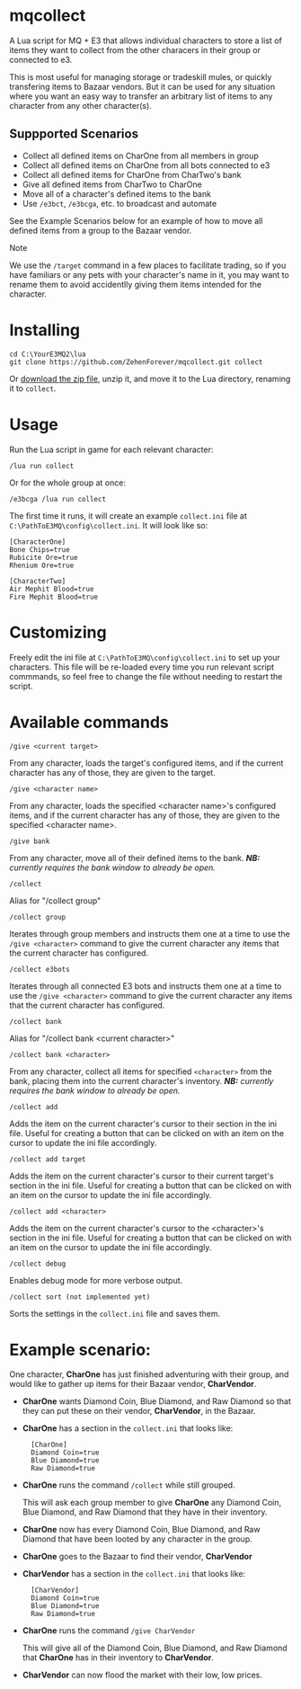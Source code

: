 # mqcollect

A Lua script for MQ + E3 that allows individual characters to store a list of items they want to collect from the other characers in their group or connected to e3.

This is most useful for managing storage or tradeskill mules, or quickly transfering items to Bazaar vendors. But it can be used for any situation where you want an easy way to transfer an arbitrary list of items to any character from any other character(s).

## Suppported Scenarios
 * Collect all defined items on CharOne from all members in group
 * Collect all defined items on CharOne from all bots connected to e3
 * Collect all defined items for CharOne from CharTwo's bank
 * Give all defined items from CharTwo to CharOne
 * Move all of a character's defined items to the bank
 * Use `/e3bct`, `/e3bcga`, etc. to broadcast and automate

See the Example Scenarios below for an example of how to move all defined items from a group to the Bazaar vendor.

> [!NOTE]
> We use the `/target` command in a few places to facilitate trading, so if you have familiars or any pets with your character's name in it, you may want to rename them to avoid accidentlly giving them items intended for the character.

# Installing
```
cd C:\YourE3MQ2\lua
git clone https://github.com/ZehenForever/mqcollect.git collect
```
Or [download the zip file](https://github.com/ZehenForever/mqcollect/archive/refs/heads/main.zip), unzip it, and move it to the Lua directory, renaming it to `collect`.

# Usage

Run the Lua script in game for each relevant character:
```
/lua run collect
```
Or for the whole group at once:
```
/e3bcga /lua run collect
```

The first time it runs, it will create an example `collect.ini` file at `C:\PathToE3MQ\config\collect.ini`.  It will look like so:
```
[CharacterOne]
Bone Chips=true
Rubicite Ore=true
Rhenium Ore=true

[CharacterTwo]
Air Mephit Blood=true
Fire Mephit Blood=true
```

# Customizing
Freely edit the ini file at `C:\PathToE3MQ\config\collect.ini` to set up your characters.  This file will be re-loaded every time you run relevant script commmands, so feel free to change the file without needing to restart the script.

# Available commands

`/give <current target>`

From any character, loads the target's configured items, and if the current character has any of those, they are given to the target.

`/give <character name>`
        
From any character, loads the specified &lt;character name&gt;'s configured items, and if the current character has any of those, they are given to the specified &lt;character name&gt;.

`/give bank`

From any character, move all of their defined items to the bank. _**NB:** currently requires the bank window to already be open._ 
 
`/collect`

Alias for "/collect group"

`/collect group`

Iterates through group members and instructs them one at a time
to use the `/give <character>` command to give the current character 
any items that the current character has configured.

`/collect e3bots`

Iterates through all connected E3 bots and instructs them one at a time
to use the `/give <character>` command to give the current character 
any items that the current character has configured.

`/collect bank`

Alias for "/collect bank &lt;current character&gt;"

`/collect bank <character>`

From any character, collect all items for specified `<character>` from the bank, placing them into the current character's inventory.  _**NB:** currently requires the bank window to already be open._

`/collect add`

Adds the item on the current character's cursor to their section in the ini file. Useful for creating a button that can be clicked on with an item on the cursor to update the ini file accordingly.

`/collect add target`

Adds the item on the current character's cursor to their current target's section in the ini file. Useful for creating a button that can be clicked on with an item on the cursor to update the ini file accordingly.

`/collect add <character>`

Adds the item on the current character's cursor to the &lt;character&gt;'s section in the ini file. Useful for creating a button that can be clicked on with an item on the cursor to update the ini file accordingly.

`/collect debug`

Enables debug mode for more verbose output.
    
`/collect sort (not implemented yet)`

Sorts the settings in the `collect.ini` file and saves them.

# Example scenario:

One character, **CharOne** has just finished adventuring with their group, and would like to gather up items for their Bazaar vendor, **CharVendor**.

- **CharOne** wants Diamond Coin, Blue Diamond, and Raw Diamond so that they can put these on their vendor, **CharVendor**, in the Bazaar.

- **CharOne** has a section in the `collect.ini` that looks like:

        [CharOne]
        Diamond Coin=true
        Blue Diamond=true
        Raw Diamond=true
    
- **CharOne** runs the command `/collect` while still grouped.

    This will ask each group member to give **CharOne** any Diamond Coin, Blue Diamond, and Raw Diamond that they have in their inventory.

- **CharOne** now has every Diamond Coin, Blue Diamond, and Raw Diamond that have been looted by any character in the group.
    
- **CharOne** goes to the Bazaar to find their vendor, **CharVendor**
    
- **CharVendor** has a section in the `collect.ini` that looks like:

        [CharVendor]
        Diamond Coin=true
        Blue Diamond=true
        Raw Diamond=true

- **CharOne** runs the command `/give CharVendor`

    This will give all of the Diamond Coin, Blue Diamond, and Raw Diamond that **CharOne** has in their inventory to **CharVendor**.

- **CharVendor** can now flood the market with their low, low prices.
